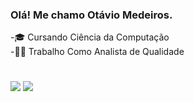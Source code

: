 ### Olá! Me chamo Otávio Medeiros.

-🎓 Cursando Ciência da Computação                   
-👨‍💻 Trabalho Como Analista de Qualidade
#

<div>
<a href = "mailto:otavioms.dat@gmail.com"><img src="https://img.shields.io/badge/-Gmail-%23333?style=for-the-badge&logo=gmail&logoColor=white" target="_blank"></a>
<a href="https://www.linkedin.com/in/otavioms/" target="_blank"><img src="https://img.shields.io/badge/-LinkedIn-%230077B5?style=for-the-badge&logo=linkedin&logoColor=white" target="_blank"></a>
</div>

